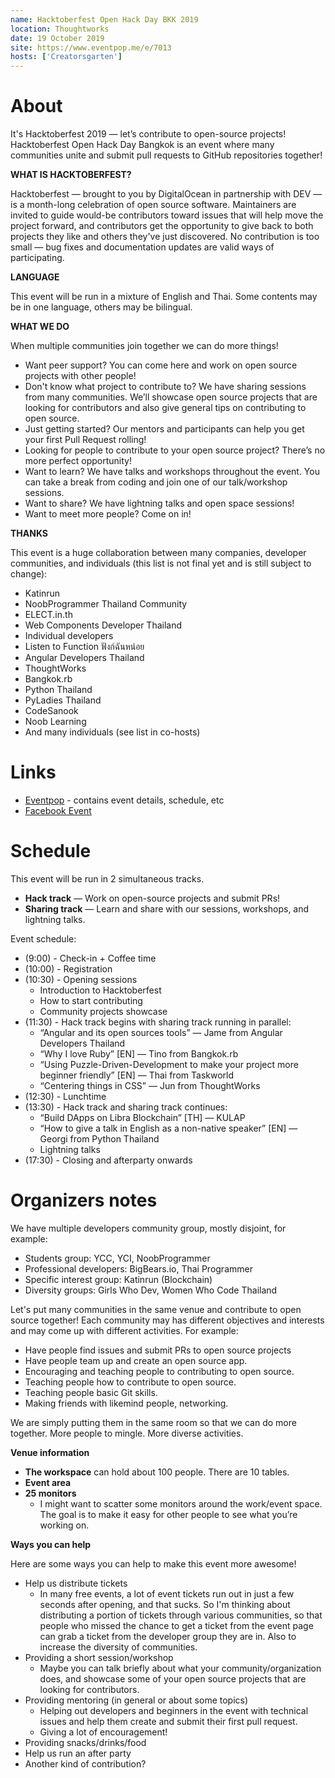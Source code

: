 ```yaml
---
name: Hacktoberfest Open Hack Day BKK 2019
location: Thoughtworks
date: 19 October 2019
site: https://www.eventpop.me/e/7013
hosts: ['Creatorsgarten']
---
```


# About

It's Hacktoberfest 2019 — let’s contribute to open-source projects! Hacktoberfest Open Hack Day Bangkok is an event where many communities unite and submit pull requests to GitHub repositories together!

**WHAT IS HACKTOBERFEST?**

Hacktoberfest — brought to you by DigitalOcean in partnership with DEV — is a month-long celebration of open source software. Maintainers are invited to guide would-be contributors toward issues that will help move the project forward, and contributors get the opportunity to give back to both projects they like and others they've just discovered. No contribution is too small — bug fixes and documentation updates are valid ways of participating.

**LANGUAGE**

This event will be run in a mixture of English and Thai. Some contents may be in one language, others may be bilingual.

**WHAT WE DO**

When multiple communities join together we can do more things!

- Want peer support? You can come here and work on open source projects with other people!
- Don't know what project to contribute to? We have sharing sessions from many communities. We’ll showcase open source projects that are looking for contributors and also give general tips on contributing to open source.
- Just getting started? Our mentors and participants can help you get your first Pull Request rolling!
- Looking for people to contribute to your open source project? There’s no more perfect opportunity!
- Want to learn? We have talks and workshops throughout the event. You can take a break from coding and join one of our talk/workshop sessions.
- Want to share? We have lightning talks and open space sessions!
- Want to meet more people? Come on in!

**THANKS**

This event is a huge collaboration between many companies, developer communities, and individuals (this list is not final yet and is still subject to change):

- Katinrun
- NoobProgrammer Thailand Community
- ELECT.in.th
- Web Components Developer Thailand
- Individual developers
- Listen to Function ฟังก์ฉันหน่อย
- Angular Developers Thailand
- ThoughtWorks
- Bangkok.rb
- Python Thailand
- PyLadies Thailand
- CodeSanook
- Noob Learning
- And many individuals (see list in co-hosts)

# Links

- [Eventpop](https://www.eventpop.me/e/7013) - contains event details, schedule, etc
- [Facebook Event](https://www.facebook.com/events/522162471684850/)

# Schedule

This event will be run in 2 simultaneous tracks.

- **Hack track** — Work on open-source projects and submit PRs!
- **Sharing track** — Learn and share with our sessions, workshops, and lightning talks.

Event schedule:

- (9:00) - Check-in + Coffee time
- (10:00) - Registration
- (10:30) - Opening sessions
    - Introduction to Hacktoberfest
    - How to start contributing
    - Community projects showcase
- (11:30) - Hack track begins with sharing track running in parallel:
    - “Angular and its open sources tools” — Jame from Angular Developers Thailand
    - “Why I love Ruby” [EN] — Tino from Bangkok.rb
    - “Using Puzzle-Driven-Development to make your project more beginner friendly” [EN] — Thai from Taskworld
    - “Centering things in CSS” — Jun from ThoughtWorks
- (12:30) - Lunchtime
- (13:30) - Hack track and sharing track continues:
    - “Build DApps on Libra Blockchain” [TH] — KULAP
    - “How to give a talk in English as a non-native speaker” [EN] — Georgi from Python Thailand
    - Lightning talks
- (17:30) - Closing and afterparty onwards

# Organizers notes

We have multiple developers community group, mostly disjoint, for example:

- Students group: YCC, YCI, NoobProgrammer
- Professional developers: BigBears.io, Thai Programmer
- Specific interest group: Katinrun (Blockchain)
- Diversity groups: Girls Who Dev, Women Who Code Thailand

Let's put many communities in the same venue and contribute to open source together! Each community may has different objectives and interests and may come up with different activities. For example:

- Have people find issues and submit PRs to open source projects
- Have people team up and create an open source app.
- Encouraging and teaching people to contributing to open source.
- Teaching people how to contribute to open source.
- Teaching people basic Git skills.
- Making friends with likemind people, networking.

We are simply putting them in the same room so that we can do more together. More people to mingle. More diverse activities.

**Venue information**

- **The workspace** can hold about 100 people. There are 10 tables.
- **Event area**
- **25 monitors**
    - I might want to scatter some monitors around the work/event space. The goal is to make it easy for other people to see what you’re working on.

**Ways you can help**

Here are some ways you can help to make this event more awesome!

- Help us distribute tickets
    - In many free events, a lot of event tickets run out in just a few seconds after opening, and that sucks. So I'm thinking about distributing a portion of tickets through various communities, so that people who missed the chance to get a ticket from the event page can grab a ticket from the developer group they are in. Also to increase the diversity of communities.
- Providing a short session/workshop
    - Maybe you can talk briefly about what your community/organization does, and showcase some of your open source projects that are looking for contributors.
- Providing mentoring (in general or about some topics)
    - Helping out developers and beginners in the event with technical issues and help them create and submit their first pull request.
    - Giving a lot of encouragement!
- Providing snacks/drinks/food
- Help us run an after party
- Another kind of contribution?
